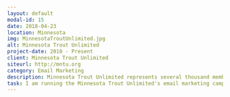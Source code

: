 ```yaml
---
layout: default
modal-id: 15
date: 2018-04-23
location: Minnesota
img: MinnesotaTroutUnlimited.jpg
alt: Minnesota Trout Unlimited
project-date: 2018 - Present
client: Minnesota Trout Unlimited
siteurl: http://mntu.org
category: Email Marketing
description: Minnesota Trout Unlimited represents several thousand members and six chapters in Minnesota. Its mission is to conserve, protect, restore, and sustain Minnesota’s cold water fisheries and their watersheds.
task: I am running the Minnesota Trout Unlimited's email marketing campaign. The emails are focused on getting the word out about policies that effect our local watersheds as well as updating members on local events.
---
```

